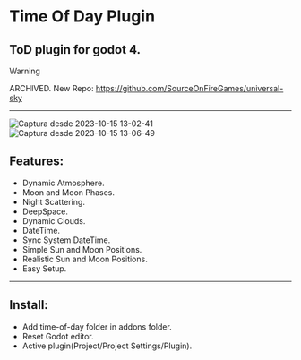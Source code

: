 # Time Of Day Plugin
ToD plugin for godot 4.
---------------------------------------------
> [!WARNING]
> ARCHIVED. New Repo: https://github.com/SourceOnFireGames/universal-sky
---------------------------------------------

![Captura desde 2023-10-15 13-02-41](https://github.com/broken-kernel/time-of-day/assets/73777890/4309dccf-da4e-433f-a012-5f002e292f0c)
![Captura desde 2023-10-15 13-06-49](https://github.com/broken-kernel/time-of-day/assets/73777890/eabf4a4e-51e0-4ead-a0a8-f8983001863a)

## Features:

- Dynamic Atmosphere.
- Moon and Moon Phases.
- Night Scattering.
- DeepSpace.
- Dynamic Clouds.
- DateTime.
- Sync System DateTime.
- Simple Sun and Moon Positions.
- Realistic Sun and Moon Positions.
- Easy Setup.
---------------------------------------------

## Install:
- Add time-of-day folder in addons folder.
- Reset Godot editor.
- Active plugin(Project/Project Settings/Plugin).
